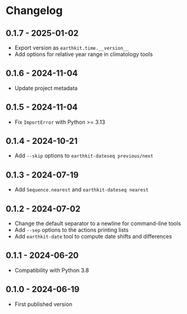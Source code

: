 # Changelog

## 0.1.7 - 2025-01-02

* Export version as `earthkit.time.__version__`
* Add options for relative year range in climatology tools

## 0.1.6 - 2024-11-04

* Update project metadata

## 0.1.5 - 2024-11-04

* Fix `ImportError` with Python >= 3.13

## 0.1.4 - 2024-10-21

* Add `--skip` options to `earthkit-dateseq previous/next`

## 0.1.3 - 2024-07-19

* Add `Sequence.nearest` and `earthkit-dateseq nearest`

## 0.1.2 - 2024-07-02

* Change the default separator to a newline for command-line tools
* Add `--sep` options to the actions printing lists
* Add `earthkit-date` tool to compute date shifts and differences

## 0.1.1 - 2024-06-20

* Compatibility with Python 3.8

## 0.1.0 - 2024-06-19

* First published version
